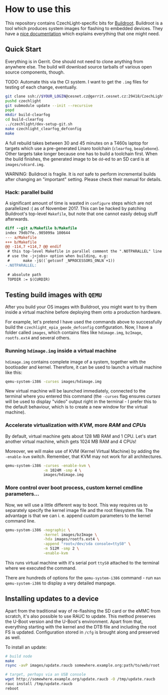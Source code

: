 # How to use this

This repository contains CzechLight-specific bits for [Buildroot](https://buildroot.org/).
Buildroot is a tool which produces system images for flashing to embedded devices.
They have a [nice documentation](http://nightly.buildroot.org/manual.html) which explains everything that one might need.

## Quick Start

Everything is in Gerrit.
One should not need to clone anything from anywhere else.
The build will download source tarballs of various open source components, though.

TODO: Automate this via the CI system.
I want to get the `.img` files for testing of each change, eventually.

```sh
git clone ssh://$YOUR_LOGIN@cesnet.cz@gerrit.cesnet.cz:29418/CzechLight/br2-external czechlight
pushd czechlight
git submodule update --init --recursive
popd
mkdir build-clearfog
cd build-clearfog
../czechlight/dev-setup-git.sh
make czechlight_clearfog_defconfig
make
```

A full rebuild takes between 30 and 45 minutes on a T460s laptop for targets which use a pre-generated Linaro toolchain (`clearfog`, `beaglebone`).
Other targets take longer because one has to build a toolchain first.
When the build finishes, the generated image to be `dd`-ed to an SD card is at `images/sdcard.img`.

WARNING: Buildroot is fragile.
It is *not* safe to perform incremental builds after changing an "important" setting.
Please check their manual for details.

### Hack: parallel build

A significant amount of time is wasted in `configure` steps which are not parallelized :( as of November 2017.
This can be hacked by patching Buildroot's top-level `Makefile`, but note that one cannot easily debug stuff afterwards.

```diff
diff --git a/Makefile b/Makefile
index 79db7fe..905099a 100644
--- a/Makefile
+++ b/Makefile
@@ -114,7 +114,7 @@ endif
 # this top-level Makefile in parallel comment the ".NOTPARALLEL" line and
 # use the -j<jobs> option when building, e.g:
 #      make -j$((`getconf _NPROCESSORS_ONLN`+1))
-.NOTPARALLEL:
 
 # absolute path
 TOPDIR := $(CURDIR)
```

## Testing build images with `QEMU`

After you build your OS images with Buildroot, you might want to try them
inside a virtual machine before deploying them onto a production hardware.

For example, let's pretend I have used the commands above to successfully
build the `czechlight_epia_geode_defconfig` configuration. Now, I have
a folder called `images`, which contains files like `hdimage.img`, `bzImage`,
`rootfs.ext4` and several others.

### Running `hdimage.img` inside a virtual machine

`hdimage.img` contains complete image of a system, together with the bootloader
and kernel. Therefore, it can be used to launch a virtual machine like this:

```sh
qemu-system-i386 -curses images/hdimage.img
```

New virtual machine will be launched immediately, connected to the terminal
where you entered this command (the `-curses` flag ensures _curses_ will be used
to display "video" output right in the terminal - I prefer this to the default
behaviour, which is to create a new window for the virtual machine).

### Accelerate virtualization with _KVM_, more _RAM_ and _CPUs_

By default, virtual machine gets about 128 MB RAM and 1 CPU. Let's
start another virtual machine, which gets 1024 MB RAM and 4 CPUs!

Moreover, we will make use of KVM (Kernel Virtual Machine) by adding
the `-enable-kvm` switch. Remember, that KVM may not work for all architectures.

```sh
qemu-system-i386 -curses -enable-kvm \
                 -m 1024M -smp 4 \
                 images/hdimage.img
```

### More control over boot process, custom kernel cmdline parameters...

Now, we will use a little different way to boot. This way requires us
to separately specify the kernel image file and the root filesystem file.
The advantage is that we can i. e. append custom parameters to the kernel
command line.

```sh
qemu-system-i386 -nographic \
                 -kernel images/bzImage \
                 -hda images/rootfs.ext4 \
                 -append "root=/dev/sda console=ttyS0" \
                 -m 512M -smp 2 \
                 -enable-kvm
```

This runs virtual machine with it's serial port `ttyS0` attached
to the terminal where we executed the command.

There are hundreds of options for the `qemu-system-i386` command - run
`man qemu-system-i386` to display a very detailed manpage.

## Installing updates to a device

Apart from the traditional way of re-flashing the SD card or the eMMC from scratch, it's also possible to use RAUC to update.
This method preserves the U-Boot version and the U-Boot's environment.
Apart from that, everything starting with the kernel and the DTB file and including the root FS is updated.
Configuration stored in `/cfg` is brought along and preserved as well.

To install an update:

```sh
# build node
make
rsync -avP images/update.raucb somewhere.example.org:path/to/web/root

# target, perhaps via an USB console
wget http://somewhere.example.org/update.raucb -O /tmp/update.raucb
rauc install /tmp/update.raucb
reboot
```
